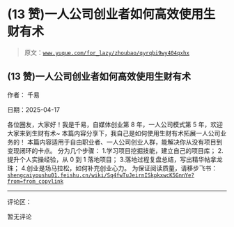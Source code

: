 # (13 赞)一人公司创业者如何高效使用生财有术

> 原文：[`www.yuque.com/for_lazy/zhoubao/qyrqbi9wy404qxhx`](https://www.yuque.com/for_lazy/zhoubao/qyrqbi9wy404qxhx)

## (13 赞)一人公司创业者如何高效使用生财有术

作者： 千易

日期：2025-04-17

各位圈友，大家好！我是千易，自媒体创业第 8 年，一人公司模式第 5 年，欢迎大家来到生财有术~ 本篇内容分享下，我自己是如何使用生财有术拓展一人公司业务的！
本篇内容适用于自由职业者、一人公司创业人群，能解决你从没有项目到变现闭环的卡点。 分为几个步骤： 1.学习项目挖掘技能，建立自己的项目库；
2.提升个人实操经验，从 0 到 1 落地项目； 3.落地过程复盘总结，写出精华帖拿龙珠； 4.创业是场马拉松，如何补充创业心力。
为保证阅读质量，请移步飞书：[`shengcaiyoushu01.feishu.cn/wiki/Sq4fwTuJeirnISkpkxwcK5GnnYe?from=from_copylink`](https://shengcaiyoushu01.feishu.cn/wiki/Sq4fwTuJeirnISkpkxwcK5GnnYe?from=from_copylink)

* * *

评论区：

暂无评论